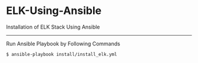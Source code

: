 # ELK-Using-Ansible
Installation of ELK Stack Using Ansible

-------

Run Ansible Playbook by Following Commands

```bash
$ ansible-playbook install/install_elk.yml
```
